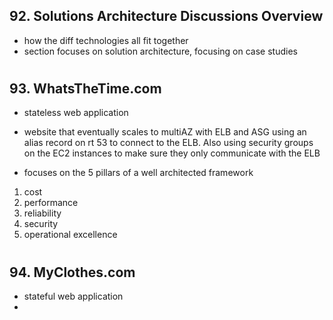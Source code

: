 ## 92. Solutions Architecture Discussions Overview

- how the diff technologies all fit together
- section focuses on solution architecture, focusing on case studies

#

## 93. WhatsTheTime.com

- stateless web application

- website that eventually scales to multiAZ with ELB and ASG using an alias record on rt 53 to connect to the ELB. Also using security groups on the EC2 instances to make sure they only communicate with the ELB

- focuses on the 5 pillars of a well architected framework

1. cost
2. performance
3. reliability
4. security
5. operational excellence

#

## 94. MyClothes.com

- stateful web application
-

#
